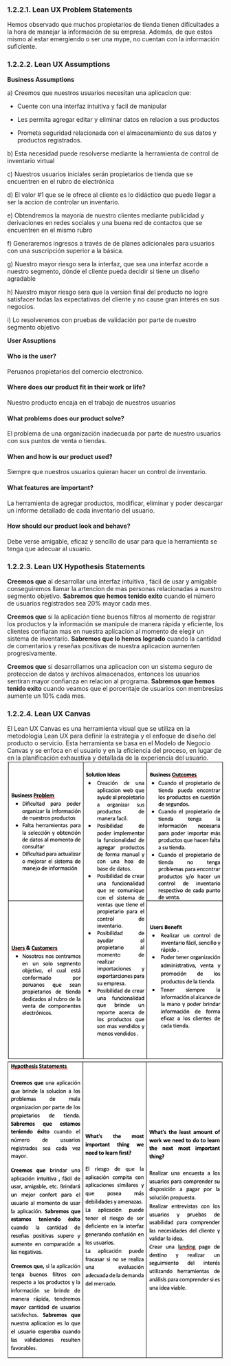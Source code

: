 ### 1.2.2.1. Lean UX Problem Statements
 Hemos observado que muchos propietarios de tienda tienen dificultades a la hora de manejar la información de su empresa. Además, de que estos mismo al estar emergiendo o ser una mype, no cuentan con la información suficiente.
### 1.2.2.2. Lean UX Assumptions
 **Business Assumptions** 
 
a) Creemos que nuestros usuarios necesitan una aplicacion que:
  
- Cuente con una interfaz intuitiva y facil de manipular

- Les permita agregar editar y eliminar datos en relacion a sus productos

- Prometa seguridad relacionada con el almacenamiento de sus datos y productos registrados. 

b) Esta necesidad puede resolverse mediante la herramienta de control de inventario virtual

c) Nuestros usuarios iniciales serán propietarios de tienda que se encuentren en el rubro de electrónica

d) El valor #1 que se le ofrece al cliente es lo didáctico que puede llegar a ser la accion de controlar un inventario.

e) Obtendremos la mayoría de nuestro clientes mediante publicidad y derivaciones en redes sociales y una buena red de contactos que se encuentren en el mismo rubro

f) Generaremos ingresos a través de de planes adicionales para usuarios con una suscripción superior a la básica.

g) Nuestro mayor riesgo sera la interfaz, que sea una interfaz acorde a nuestro segmento, dónde el cliente pueda decidir si tiene un diseño agradable

h) Nuestro mayor riesgo sera que la version final del producto no logre satisfacer todas las expectativas del cliente y no cause gran interés en sus negocios. 
 
i) Lo resolveremos con pruebas de validación por parte de nuestro segmento objetivo

 
 **User Assuptions**  
 
#### **Who is the user?** 
 Peruanos propietarios del comercio electronico.
#### **Where does our product fit in their work or life?**  
 Nuestro producto encaja en el trabajo de nuestros usuarios
#### **What problems does our product solve?**  
 El problema de una organización inadecuada por parte de nuestro usuarios con sus puntos de venta o tiendas.
#### **When and how is our product used?**  
 Siempre que nuestros usuarios quieran hacer un control de inventario.
#### **What features are important?**  
 La herramienta de agregar productos, modificar, eliminar y poder descargar un informe detallado de cada inventario del usuario.
#### **How should our product look and behave?**  
 Debe verse amigable, eficaz y sencillo de usar para que la herramienta se tenga que adecuar al usuario.

### 1.2.2.3. Lean UX Hypothesis Statements

 **Creemos que**  al desarrollar una interfaz intuitiva , fácil de usar y amigable conseguiremos llamar la artencion de mas personas relacionadas a nuestro segmento objetivo. **Sabremos que hemos tenido exito** cuando el número de usuarios registrados sea 20% mayor cada mes. 

**Creemos que** si la aplicación tiene buenos filtros al momento de registrar los productos y la información se manipule de manera rápida y eficiente, los clientes confiaran mas en nuestra aplicacion al momento de elegir un sistema de inventario. **Sabremos que lo hemos logrado** cuando la cantidad de comentarios y reseñas positivas de nuestra aplicacion aumenten progresivamente. 

**Creemos que** si desarrollamos una aplicacion con un sistema seguro de proteccion de datos y archivos almacenados, entonces los usuarios sentiran mayor confianza en relacion al programa. **Sabremos que hemos tenido exito** cuando veamos que el porcentaje de usuarios con membresias aumente un 10% cada mes. 
 
### 1.2.2.4. Lean UX Canvas

 El Lean UX Canvas es una herramienta visual que se utiliza en la metodología Lean UX para definir la estrategia y el enfoque de diseño del producto o servicio. Esta herramienta se basa en el Modelo de Negocio Canvas y se enfoca en el usuario y en la eficiencia del proceso, en lugar de en la planificación exhaustiva y detallada de la experiencia del usuario.
![Canva](https://github.com/ArtSoftt/EasyInventory-InformeDeProyecto/blob/release-1.0/Docs/Capitulo%20I/1.2.%20Solution%20Profile/img/LeanUXCanva1.png)
![Canva](https://github.com/ArtSoftt/EasyInventory-InformeDeProyecto/blob/release-1.0/Docs/Capitulo%20I/1.2.%20Solution%20Profile/img/LeanUXCanva2.png)
